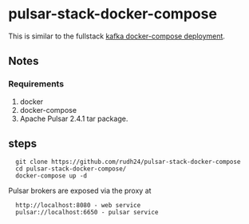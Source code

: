 # pulsar-stack-docker-compose

This is similar to the fullstack [kafka docker-compose deployment](https://github.com/simplesteph/kafka-stack-docker-compose).

## Notes

### Requirements
1. docker
2. docker-compose
3. Apache Pulsar 2.4.1 tar package.

## steps
```
  git clone https://github.com/rudh24/pulsar-stack-docker-compose
  cd pulsar-stack-docker-compose/
  docker-compose up -d
```
  Pulsar brokers are exposed via the proxy at 
  ```
    http://localhost:8080 - web service
    pulsar://localhost:6650 - pulsar service
  ```
